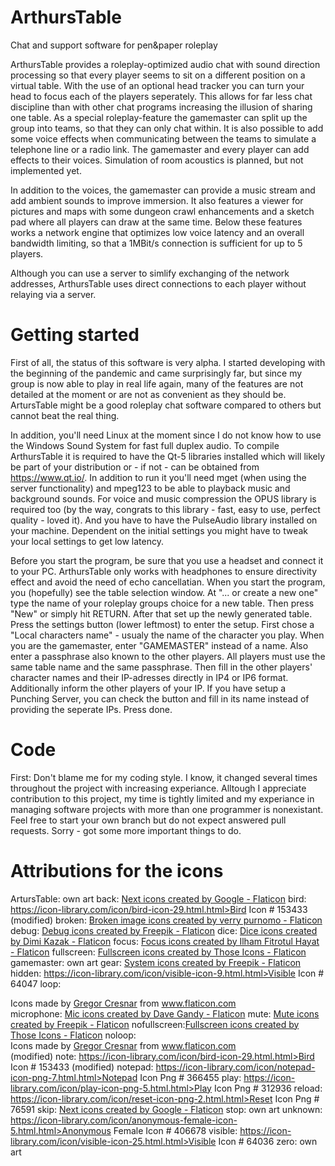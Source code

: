 # ArthursTable
Chat and support software for pen&amp;paper roleplay

ArthursTable provides a roleplay-optimized audio chat with sound direction processing so that every player seems to sit on a different 
position on a virtual table. With the use of an optional  head tracker you can turn your head to focus each of the players seperately. 
This allows for far less chat discipline than with other chat programs increasing the illusion of sharing one table. As a special roleplay-feature
the gamemaster can split up the group into teams, so that they can only chat within. It is also possible to add some voice effects when 
communicating between the teams to simulate a telephone line or a radio link. The gamemaster and every player can add effects to their voices.
Simulation of room acoustics is planned, but not implemented yet.

In addition to the voices, the gamemaster can provide a music stream and add ambient sounds to improve immersion. It also features a 
viewer for pictures and maps with some dungeon crawl enhancements and a sketch pad where all players can draw at the same time.
Below these features works a network engine that optimizes low voice latency and an overall bandwidth limiting, so that a 1MBit/s 
connection is sufficient for up to 5 players.

Although you can use a server to simlify exchanging of the network addresses, ArthursTable uses direct connections to each player without 
relaying via a server. 

# Getting started
First of all, the status of this software is very alpha. I started developing with the beginning of the pandemic and came surprisingly far, but since 
my group is now able to play in real life again, many of the features are not detailed at the moment or are not as convenient as they should be. ArtursTable 
might be a good roleplay chat software compared to others but cannot beat the real thing.

In addition, you'll need Linux at the moment since I do not know how to use the Windows Sound System for fast full duplex audio. To compile 
ArthursTable it is required to have the Qt-5 libraries installed which will likely be part of your distribution or - if not - can be 
obtained from https://www.qt.io/. In addition to run it you'll need mget (when using the server functionality) and mpeg123 to be able to 
playback music and background sounds. For voice and music compression the OPUS library is required too (by the way, congrats to this library - fast, easy to use, perfect quality - loved it). And you have to have the PulseAudio library installed on your machine. Dependent on the initial settings you might have to tweak your 
local settings to get low latency.

Before you start the program, be sure that you use a headset and connect it to your PC. ArthursTable only works with headphones to ensure 
directivity effect and avoid the need of echo cancellatian.
When you start the program, you (hopefully) see the table selection window. At "... or create a new one" type the name of your roleplay groups 
choice for a new table.
Then press "New" or simply hit RETURN. After that set up the newly generated table. Press the settings button (lower leftmost) to enter the setup. 
First chose a "Local characters name" - usualy the name of the character you play. When you are the gamemaster, enter "GAMEMASTER" instead of a 
name. Also enter a passphrase also known to the other players. All players must use the same table name and the same passphrase.
Then fill in the other players' character names and their IP-adresses directly in IP4 or IP6 format. Additionally inform the other players of
your IP.
If you have setup a Punching Server, you can check the button and fill in its name instead of providing the seperate IPs.
Press done.

# Code
First: Don't blame me for my coding style. I know, it changed several times throughout the project with increasing experiance. 
Alltough I appreciate contribution to this project, my time is tightly limited and my experiance in managing software projects with 
more than one programmer is nonexistant. Feel free to start your own branch but do not expect answered pull requests. Sorry - got some more 
important things to do.

# Attributions for the icons
ArtursTable: own art 
back: <a href="https://www.flaticon.com/free-icons/next" title="next icons">Next icons created by Google - Flaticon</a>
bird: https://icon-library.com/icon/bird-icon-29.html.html>Bird Icon # 153433 (modified)
broken: <a href="https://www.flaticon.com/free-icons/broken-image" title="broken image icons">Broken image icons created by verry purnomo - Flaticon</a>
debug: <a href="https://www.flaticon.com/free-icons/debug" title="debug icons">Debug icons created by Freepik - Flaticon</a>
dice: <a href="https://www.flaticon.com/free-icons/dice" title="dice icons">Dice icons created by Dimi Kazak - Flaticon</a>
focus: <a href="https://www.flaticon.com/free-icons/focus" title="focus icons">Focus icons created by Ilham Fitrotul Hayat - Flaticon</a>
fullscreen: <a href="https://www.flaticon.com/free-icons/fullscreen" title="fullscreen icons">Fullscreen icons created by Those Icons - Flaticon</a>
gamemaster: own art
gear: <a href="https://www.flaticon.com/free-icons/system" title="system icons">System icons created by Freepik - Flaticon</a>
hidden: https://icon-library.com/icon/visible-icon-9.html.html>Visible Icon # 64047
loop: <div>Icons made by <a href="https://www.flaticon.com/authors/gregor-cresnar" title="Gregor Cresnar">Gregor Cresnar</a> from <a href="https://www.flaticon.com/" title="Flaticon">www.flaticon.com</a></div>
microphone: <a href="https://www.flaticon.com/free-icons/mic" title="mic icons">Mic icons created by Dave Gandy - Flaticon</a>
mute: <a href="https://www.flaticon.com/free-icons/mute" title="mute icons">Mute icons created by Freepik - Flaticon</a>
nofullscreen:<a href="https://www.flaticon.com/free-icons/fullscreen" title="fullscreen icons">Fullscreen icons created by Those Icons - Flaticon</a>
noloop: <div>Icons made by <a href="https://www.flaticon.com/authors/gregor-cresnar" title="Gregor Cresnar">Gregor Cresnar</a> from <a href="https://www.flaticon.com/" title="Flaticon">www.flaticon.com</a></div> (modified)
note: https://icon-library.com/icon/bird-icon-29.html.html>Bird Icon # 153433 (modified)
notepad: https://icon-library.com/icon/notepad-icon-png-7.html.html>Notepad Icon Png # 366455
play: https://icon-library.com/icon/play-icon-png-5.html.html>Play Icon Png # 312936
reload: https://icon-library.com/icon/reset-icon-png-2.html.html>Reset Icon Png # 76591
skip: <a href="https://www.flaticon.com/free-icons/next" title="next icons">Next icons created by Google - Flaticon</a>
stop: own art
unknown: https://icon-library.com/icon/anonymous-female-icon-5.html.html>Anonymous Female Icon # 406678
visible: https://icon-library.com/icon/visible-icon-25.html.html>Visible Icon # 64036
zero: own art



